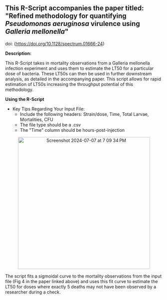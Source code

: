 
## This R-Script accompanies the paper titled: "Refined methodology for quantifying *Pseudomonas aeruginosa* virulence using *Galleria mellonella*" 
doi: (https://doi.org/10.1128/spectrum.01666-24)


 **Description:**
 
 This R-Script takes in mortality observations from a Galleria mellonella infection experiment and uses them
 to estimate the LT50 for a particular dose of bacteria. These LT50s can then be used in further downstream 
 analysis, as detailed in the accompanying paper. This script allows for rapid estimation of LT50s increasing
 the throughput potential of this methodology. 

 **Using the R-Script**
 
+ Key Tips Regarding Your Input File:
  + Include the following headers: Strain/dose, Time, Total Larvae, Mortalities, CFU
  + The file type should be a .csv
  + The "Time" column should be hours-post-injection
 
<p align = "center">
<img width="423" alt="Screenshot 2024-07-07 at 7 09 34 PM" src="https://github.com/ChrisAxline/Galleria_Code/assets/110562794/64d35a4a-7b93-4086-aa72-46dace5552b2">
</p>

The script fits a sigmoidal curve to the mortality observations from the input file (Fig 4 in the paper linked above) and uses this fit curve to estimate the LT50 for doses where exactly 5 deaths may not have been observed by a researcher during a check.
